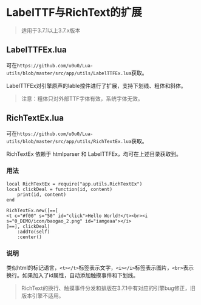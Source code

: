 # LabelTTF与RichText的扩展

> 适用于3.7.1以上3.7.x版本

## LabelTTFEx.lua

可在`https://github.com/u0u0/Lua-utils/blob/master/src/app/utils/LabelTTFEx.lua`获取。

LabelTTFEx对引擎原声的lable控件进行了扩展，支持下划线、粗体和斜体。

> 注意：粗体只对外部TTF字体有效，系统字体无效。

## RichTextEx.lua

可在`https://github.com/u0u0/Lua-utils/blob/master/src/app/utils/RichTextEx.lua`获取。

RichTextEx 依赖于 htmlparser 和 LabelTTFEx，均可在上述目录获取到。

### 用法

```
local RichTextEx = require("app.utils.RichTextEx")
local clickDeal = function(id, content)
	print(id, content)
end

RichTextEx.new([==[
<t c="#f00" s="50" id="click">Hello World!</t><br><i s="0_DEMO/icon/baogao_2.png" id="iamgeaa"></i>
]==], clickDeal)
	:addTo(self)
	:center()
```

### 说明

类似html的标记语言，`<t></t>`标签表示文字，`<i></i>`标签表示图片，`<br>`表示换行。如果加入了id属性，自动添加触摸事件和下划线。

> RichText的换行、触摸事件分发和排版在3.7.1中有对应的引擎bug修正，旧版本引擎不适用。
